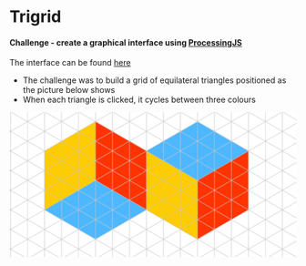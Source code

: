 Trigrid
=================

#### Challenge - create a graphical interface using [ProcessingJS](http://processingjs.org/)

The interface can be found [here](https://ckpantelides.github.io/trigrid/)

* The challenge was to build a grid of equilateral triangles positioned as the picture below shows
* When each triangle is clicked, it cycles between three colours

![img1]

[img1]: https://github.com/ckpantelides/trigrid/blob/master/cubes.PNG
